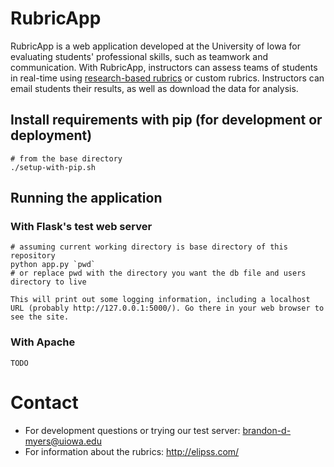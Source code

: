 # RubricApp

RubricApp is a web application developed at the University of Iowa for evaluating students' professional skills, such as teamwork and communication. With RubricApp, instructors can assess teams of students in real-time using [research-based rubrics](http://elipss.com/) or custom rubrics. Instructors can email students their results, as well as download the data for analysis.

## Install requirements with pip (for development or deployment)

```
# from the base directory
./setup-with-pip.sh
```

## Running the application

### With Flask's test web server

```
# assuming current working directory is base directory of this repository
python app.py `pwd`      
# or replace pwd with the directory you want the db file and users directory to live

This will print out some logging information, including a localhost URL (probably http://127.0.0.1:5000/). Go there in your web browser to see the site.
```

### With Apache

```
TODO
```

# Contact

- For development questions or trying our test server: [brandon-d-myers@uiowa.edu](mailto:brandon-d-myers@uiowa.edu)
- For information about the rubrics: http://elipss.com/
